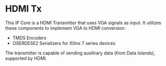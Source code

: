 HDMI Tx
=======

This IP Core is a HDMI Transmitter that uses VGA signals as input.
It utilizes these components to implement VGA to HDMI conversion:
 - TMDS Encoders
 - OSERDESE2 Serializers for Xilinx 7 series devices

The transmitter is capable of sending auxilirary data (from Data Islands), supported by HDMI.
